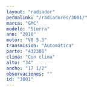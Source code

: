 ```yaml
---
layout: "radiador"
permalink: "/radiadores/3001/"
marca: "GMC"
modelo: "Sierra"
ano: "2010"
motor: "V8 5.3"
transmision: "Automática"
parte: "432306"
clima: "Con clima"
alto: "34"
ancho: "17 1/2"
observaciones: ""
id: "3001"
---
```


